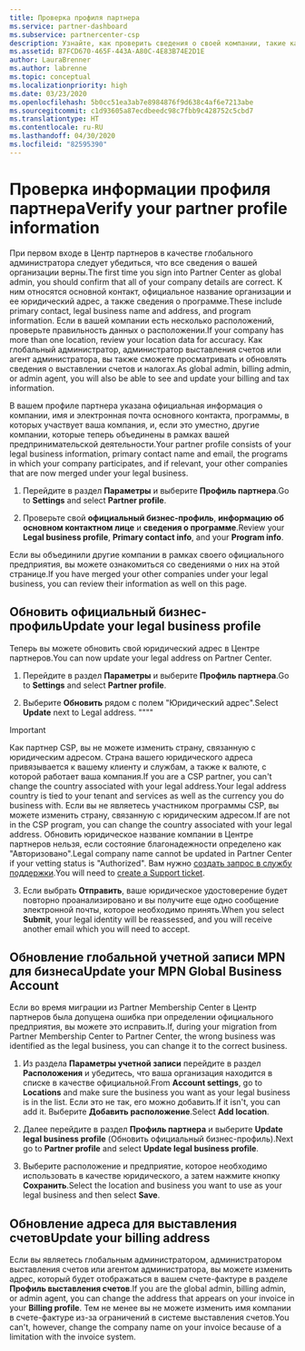 ```yaml
---
title: Проверка профиля партнера
ms.service: partner-dashboard
ms.subservice: partnercenter-csp
description: Узнайте, как проверить сведения о своей компании, такие как основной контакт, адрес и сведения о программе. Вы можете также обновить свой юридический адрес и адрес для выставления счетов.
ms.assetid: B7FCD670-465F-443A-A80C-4E83B74E2D1E
author: LauraBrenner
ms.author: labrenne
ms.topic: conceptual
ms.localizationpriority: high
ms.date: 03/23/2020
ms.openlocfilehash: 5b0cc51ea3ab7e8984876f9d638c4af6e7213abe
ms.sourcegitcommit: c1d93605a87ecdbeedc98c7fbb9c428752c5cbd7
ms.translationtype: HT
ms.contentlocale: ru-RU
ms.lasthandoff: 04/30/2020
ms.locfileid: "82595390"
---
```

# <a name="verify-your-partner-profile-information"></a><span data-ttu-id="78291-104">Проверка информации профиля партнера</span><span class="sxs-lookup"><span data-stu-id="78291-104">Verify your partner profile information</span></span>

<span data-ttu-id="78291-105">При первом входе в Центр партнеров в качестве глобального администратора следует убедиться, что все сведения о вашей организации верны.</span><span class="sxs-lookup"><span data-stu-id="78291-105">The first time you sign into Partner Center as global admin, you should confirm that all of your company details are correct.</span></span> <span data-ttu-id="78291-106">К ним относятся основной контакт, официальное название организации и ее юридический адрес, а также сведения о программе.</span><span class="sxs-lookup"><span data-stu-id="78291-106">These include primary contact, legal business name and address, and program information.</span></span> <span data-ttu-id="78291-107">Если в вашей компании есть несколько расположений, проверьте правильность данных о расположении.</span><span class="sxs-lookup"><span data-stu-id="78291-107">If your company has more than one location, review your location data for accuracy.</span></span> <span data-ttu-id="78291-108">Как глобальный администратор, администратор выставления счетов или агент администратора, вы также сможете просматривать и обновлять сведения о выставлении счетов и налогах.</span><span class="sxs-lookup"><span data-stu-id="78291-108">As global admin, billing admin, or admin agent, you will also be able to see and update your billing and tax information.</span></span>

<span data-ttu-id="78291-109">В вашем профиле партнера указана официальная информация о компании, имя и электронная почта основного контакта, программы, в которых участвует ваша компания, и, если это уместно, другие компании, которые теперь объединены в рамках вашей предпринимательской деятельности.</span><span class="sxs-lookup"><span data-stu-id="78291-109">Your partner profile consists of your legal business information, primary contact name and email, the programs in which your company participates, and if relevant, your other companies that are now merged under your legal business.</span></span>

1. <span data-ttu-id="78291-110">Перейдите в раздел **Параметры** и выберите **Профиль партнера**.</span><span class="sxs-lookup"><span data-stu-id="78291-110">Go to **Settings** and select **Partner profile**.</span></span>

2. <span data-ttu-id="78291-111">Проверьте свой **официальный бизнес-профиль**, **информацию об основном контактном лице** и **сведения о программе**.</span><span class="sxs-lookup"><span data-stu-id="78291-111">Review your **Legal business profile**, **Primary contact info**, and your **Program info**.</span></span>

<span data-ttu-id="78291-112">Если вы объединили другие компании в рамках своего официального предприятия, вы можете ознакомиться со сведениями о них на этой странице.</span><span class="sxs-lookup"><span data-stu-id="78291-112">If you have merged your other companies under your legal business, you can review their information as well on this page.</span></span>

## <a name="update-your-legal-business-profile"></a><span data-ttu-id="78291-113">Обновить официальный бизнес-профиль</span><span class="sxs-lookup"><span data-stu-id="78291-113">Update your legal business profile</span></span>

<span data-ttu-id="78291-114">Теперь вы можете обновить свой юридический адрес в Центре партнеров.</span><span class="sxs-lookup"><span data-stu-id="78291-114">You can now update your legal address on Partner Center.</span></span>

1. <span data-ttu-id="78291-115">Перейдите в раздел **Параметры** и выберите **Профиль партнера**.</span><span class="sxs-lookup"><span data-stu-id="78291-115">Go to **Settings** and select **Partner profile**.</span></span> 

2. <span data-ttu-id="78291-116">Выберите **Обновить** рядом с полем "Юридический адрес".</span><span class="sxs-lookup"><span data-stu-id="78291-116">Select **Update** next to Legal address.</span></span> <span data-ttu-id="78291-117">""</span><span class="sxs-lookup"><span data-stu-id="78291-117">""</span></span>

>[!Important]
><span data-ttu-id="78291-118">Как партнер CSP, вы не можете изменить страну, связанную с юридическим адресом. Страна вашего юридического адреса привязывается к вашему клиенту и службам, а также к валюте, с которой работает ваша компания.</span><span class="sxs-lookup"><span data-stu-id="78291-118">If you are a CSP partner, you can't change the country associated with your legal address.Your legal address country is tied to your tenant and services as well as the currency you do business with.</span></span> <span data-ttu-id="78291-119">Если вы не являетесь участником программы CSP, вы можете изменить страну, связанную с юридическим адресом.</span><span class="sxs-lookup"><span data-stu-id="78291-119">If are not in the CSP program, you can change the country associated with your legal address.</span></span> <span data-ttu-id="78291-120">Обновить юридическое название компании в Центре партнеров нельзя, если состояние благонадежности определено как "Авторизовано".</span><span class="sxs-lookup"><span data-stu-id="78291-120">Legal company name cannot be updated in Partner Center if your vetting status is "Authorized".</span></span> <span data-ttu-id="78291-121">Вам нужно [создать запрос в службу поддержки](https://partner.microsoft.com/en-US/dashboard/support/csp/servicerequests/create?stage=2&topicid=eb74583c-61b3-2124-bffc-00920e0ae772).</span><span class="sxs-lookup"><span data-stu-id="78291-121">You will need to [create a Support ticket](https://partner.microsoft.com/en-US/dashboard/support/csp/servicerequests/create?stage=2&topicid=eb74583c-61b3-2124-bffc-00920e0ae772).</span></span>

3. <span data-ttu-id="78291-122">Если выбрать **Отправить**, ваше юридическое удостоверение будет повторно проанализировано и вы получите еще одно сообщение электронной почты, которое необходимо принять.</span><span class="sxs-lookup"><span data-stu-id="78291-122">When you select **Submit**, your legal identity will be reassessed, and you will receive another email which you will need to accept.</span></span>

## <a name="update-your-mpn-global-business-account"></a><span data-ttu-id="78291-123">Обновление глобальной учетной записи MPN для бизнеса</span><span class="sxs-lookup"><span data-stu-id="78291-123">Update your MPN Global Business Account</span></span>

<span data-ttu-id="78291-124">Если во время миграции из Partner Membership Center в Центр партнеров была допущена ошибка при определении официального предприятия, вы можете это исправить.</span><span class="sxs-lookup"><span data-stu-id="78291-124">If, during your migration from Partner Membership Center to Partner Center, the wrong business was identified as the legal business, you can change it to the correct business.</span></span>

1. <span data-ttu-id="78291-125">Из раздела **Параметры учетной записи** перейдите в раздел **Расположения** и убедитесь, что ваша организация находится в списке в качестве официальной.</span><span class="sxs-lookup"><span data-stu-id="78291-125">From **Account settings**, go to **Locations** and make sure the business you want as your legal business is in the list.</span></span> <span data-ttu-id="78291-126">Если это не так, его можно добавить.</span><span class="sxs-lookup"><span data-stu-id="78291-126">If it isn't, you can add it.</span></span> <span data-ttu-id="78291-127">Выберите **Добавить расположение**.</span><span class="sxs-lookup"><span data-stu-id="78291-127">Select **Add location**.</span></span>

2. <span data-ttu-id="78291-128">Далее перейдите в раздел **Профиль партнера** и выберите **Update legal business profile** (Обновить официальный бизнес-профиль).</span><span class="sxs-lookup"><span data-stu-id="78291-128">Next go to **Partner profile** and select **Update legal business profile**.</span></span>

3. <span data-ttu-id="78291-129">Выберите расположение и предприятие, которое необходимо использовать в качестве юридического, а затем нажмите кнопку **Сохранить**.</span><span class="sxs-lookup"><span data-stu-id="78291-129">Select the location and business you want to use as your legal business and then select **Save**.</span></span>

## <a name="update-your-billing-address"></a><span data-ttu-id="78291-130">Обновление адреса для выставления счетов</span><span class="sxs-lookup"><span data-stu-id="78291-130">Update your billing address</span></span>

<span data-ttu-id="78291-131">Если вы являетесь глобальным администратором, администратором выставления счетов или агентом администратора, вы можете изменить адрес, который будет отображаться в вашем счете-фактуре в разделе **Профиль выставления счетов**.</span><span class="sxs-lookup"><span data-stu-id="78291-131">If you are the global admin, billing admin, or admin agent, you can change the address that appears on your invoice in your **Billing profile**.</span></span> <span data-ttu-id="78291-132">Тем не менее вы не можете изменить имя компании в счете-фактуре из-за ограничений в системе выставления счетов.</span><span class="sxs-lookup"><span data-stu-id="78291-132">You can't, however, change the company name on your invoice because of a limitation with the invoice system.</span></span>

 


